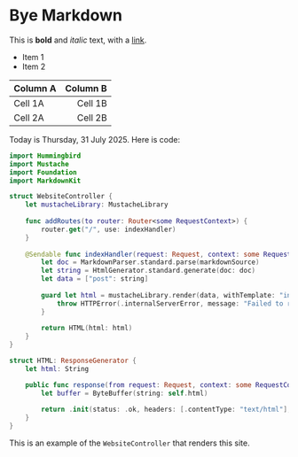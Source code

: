 # Bye Markdown

This is **bold** and *italic* text, with a [link](http://example.com).

- Item 1
- Item 2

| Column A | Column B |
|---------|---------:|
| Cell 1A | Cell 1B  |
| Cell 2A | Cell 2B  |

Today is Thursday, 31 July 2025. Here is code:

```swift
import Hummingbird
import Mustache
import Foundation
import MarkdownKit

struct WebsiteController {
    let mustacheLibrary: MustacheLibrary
    
    func addRoutes(to router: Router<some RequestContext>) {
        router.get("/", use: indexHandler)
    }
    
    @Sendable func indexHandler(request: Request, context: some RequestContext) async throws -> HTML {
        let doc = MarkdownParser.standard.parse(markdownSource)
        let string = HtmlGenerator.standard.generate(doc: doc)
        let data = ["post": string]
        
        guard let html = mustacheLibrary.render(data, withTemplate: "index") else {
            throw HTTPError(.internalServerError, message: "Failed to render template.")
        }
        
        return HTML(html: html)
    }
}

struct HTML: ResponseGenerator {
    let html: String

    public func response(from request: Request, context: some RequestContext) throws -> Response {
        let buffer = ByteBuffer(string: self.html)
        
        return .init(status: .ok, headers: [.contentType: "text/html"], body: .init(byteBuffer: buffer))
    }
}
```

This is an example of the `WebsiteController` that renders this site.
